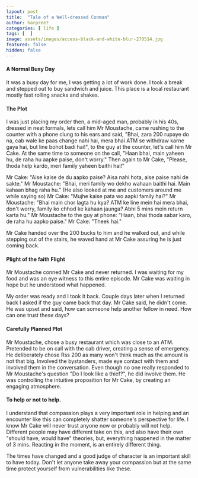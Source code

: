 ```yaml
---
layout: post
title:  "Tale of a Well-dressed Conman"
author: harpreet
categories: [ life ]
tags: [  ]
image: assets/images/access-black-and-white-blur-270514.jpg
featured: false
hidden: false
---
```


#### A Normal Busy Day

It was a busy day for me, I was getting a lot of work done. I took a break and stepped out to buy sandwich and juice. This place is a local restaurant mostly fast rolling snacks and shakes.


#### The Plot

I was just placing my order then, a mid-aged man, probably in his 40s, dressed in neat formals, lets call him Mr Moustache, came rushing to the counter with a phone clung to his ears and said, "Bhai, zara 200 rupaye do na, cab wale ke paas change nahi hai, mera bhai ATM se withdraw karne gaya hai, but line bohot badi hai!", to the guy at the counter, let's call him Mr Cake. At the same time to someone on the call, "Haan bhai, main yaheen hu, de raha hu aapke paise, don't worry." Then again to Mr Cake, "Please, thoda help kardo, meri family yaheen baithi hai!"

Mr Cake: "Aise kaise de du aapko paise? Aisa nahi hota, aise paise nahi de sakte."
Mr Moustache: "Bhai, meri family wo dekho wahaan baithi hai. Main kahaan bhag raha hu." (He also looked at me and customers around me while saying so)
Mr Cake: "Mujhe kaise pata wo aapki family hai?"
Mr Moustache: "Bhai main chor lagta hu kya? ATM ke line mein hai mera bhai, don't worry, family ko chhod ke kahaan jaunga? Abhi 5 mins mein return karta hu."
Mr Moustache to the guy at phone: "Haan, bhai thoda sabar karo, de raha hu aapko paise."
Mr Cake: "Theek hai."

Mr Cake handed over the 200 bucks to him and he walked out, and while stepping out of the stairs, he waved hand at Mr Cake assuring he is just coming back.


#### Plight of the faith Flight

Mr Moustache conned Mr Cake and never returned. I was waiting for my food and was an eye witness to this entire episode. Mr Cake was waiting in hope but he understood what happened.

My order was ready and I took it back. Couple days later when I returned back I asked if the guy came back that day. Mr Cake said, he didn't come. He was upset and said, how can someone help another fellow in need. How can one trust these days?

#### Carefully Planned Plot

Mr Moustache, chose a busy restaurant which was close to an ATM. Pretended to be on call with the cab driver, creating a sense of emergency. He deliberately chose Rss 200 as many won't think much as the amount is not that big. Involved the bystanders, made eye contact with them and involved them in the conversation. Even though no one really responded to Mr Moustache's question "Do I look like a thief?", he did involve them. He was controlling the intuitive proposition for Mr Cake, by creating an engaging atmosphere.


#### To help or not to help.

I understand that compassion plays a very important role in helping and an encounter like this can completely shatter someone's perspective for life. I know Mr Cake will never trust anyone now or probably will not help. Different people may have different take on this, and also have their own "should have, would have" theories, but, everything happened in the matter of 3 mins. Reacting in the moment, is an entirely different thing.

The times have changed and a good judge of character is an important skill to have today. Don't let anyone take away your compassion but at the same time protect yourself from vulnerabilities like these.
